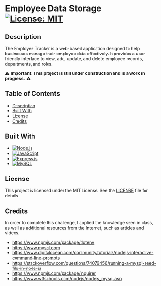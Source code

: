 # Employee Data Storage [![License: MIT](https://img.shields.io/badge/License-MIT-yellow.svg)](https://opensource.org/licenses/MIT)

## Description

The Employee Tracker is a web-based application designed to help businesses manage their employee data effectively. It provides a user-friendly interface to view, add, update, and delete employee records, departments, and roles. 

⚠️ **Important: This project is still under construction and is a work in progress.** ⚠️


## Table of Contents

- [Description](#description)
- [Built With](#built-with)
- [License](#license)
- [Credits](#credits)


## Built With

- [![Node.js](https://img.shields.io/badge/Node.js-14.17.0-green)](https://nodejs.org/)
- [![JavaScript](https://img.shields.io/badge/JavaScript-ES6-yellow)](https://developer.mozilla.org/en-US/docs/Web/JavaScript)
- [![Express.js](https://img.shields.io/badge/Express.js-4.17.1-blue)](https://expressjs.com/)
- [![MySQL](https://img.shields.io/badge/MySQL-8.0.0-orange)](https://www.mysql.com/)
 

## License

This project is licensed under the MIT License. See the [LICENSE](LICENSE) file for details.


## Credits

In order to complete this challenge, I applied the knowledge seen in class, as well as additional resources from the Internet, such as articles and videos. 
- https://www.npmjs.com/package/dotenv
- https://www.mysql.com
- https://www.digitalocean.com/community/tutorials/nodejs-interactive-command-line-prompts
- https://stackoverflow.com/questions/74076456/running-a-mysql-seed-file-in-node-js
- https://www.npmjs.com/package/inquirer
- https://www.w3schools.com/nodejs/nodejs_mysql.asp




